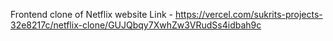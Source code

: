 Frontend clone of Netflix website
Link - https://vercel.com/sukrits-projects-32e8217c/netflix-clone/GUJQbqy7XwhZw3VRudSs4idbah9c
